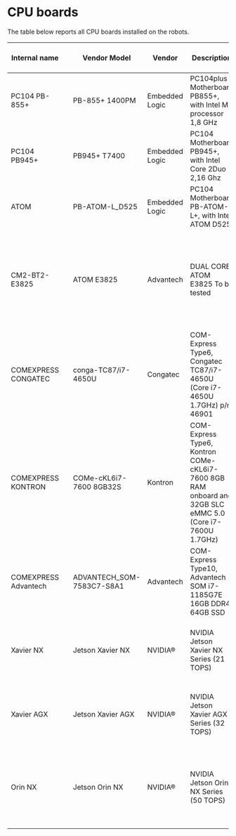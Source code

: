 # CPU boards
The table below reports all CPU boards installed on the robots.

| Internal name    |   | Vendor Model            | Vendor         | Description                                                                                              | Board Form factor   | Robot version              | CPU                       | RAM       | HardDisk            | OTHER / BIOS  |
|------------------|---|-------------------------|----------------|----------------------------------------------------------------------------------------------------------|---------------------|---------------------------|---------------------------|-----------|---------------------|---------------|
| PC104 PB-855+    |   | PB-855+ 1400PM          | Embedded Logic | PC104plus Motherboard PB855+, with Intel M processor 1,8 GHz                                             | PC104 Plus Standard | iCub 1.0                  | Intel M processor 1,8 GHz |           | n.a. (*) USB pen    |               |
| PC104 PB945+     |   | PB945+ T7400            | Embedded Logic | PC104 Motherboard PB945+, with Intel Core 2Duo 2,16 Ghz                                                  | PC104 Plus Standard | iCub 1.0 and iCub 2.0     | Intel Core 2Duo 2,16 Ghz  |           | n.a. (*) USB pen    |               |
| ATOM             |   | PB-ATOM-L_D525          | Embedded Logic | PC104 Motherboard PB-ATOM-L+, with Intel ATOM D525                                                       | PC104 Plus Standard | iCub 1.0 and iCub 2.0     | Intel ATOM D525           |           | n.a. (*) USB pen    |               |
| CM2-BT2-E3825    |   | ATOM E3825              | Advantech      | DUAL CORE ATOM E3825 To be tested                                                                        | PC104 Plus Standard | iCub 1.0 and iCub 2.0     | Intel ATOM E3825          | 4GB       | mSATA drive         |  [Manual][manual-cm2-bt2] Disable UEFI boot from BIOS to boot from iCub LIVE USB |
| COMEXPRESS CONGATEC  |   | conga-TC87/i7-4650U     | Congatec       | COM-Express Type6, Congatec TC87/i7-4650U (Core i7-4650U 1.7GHz) p/n 46901                           | COM-Express Type6   | iCub 2.5, iCub 3.0        | Core i7-4650U             | 8GB       | external SATA 32GB  |               |
| COMEXPRESS KONTRON   |   | COMe-cKL6i7-7600 8GB32S | Kontron        | COM-Express Type6, Kontron COMe-cKL6i7-7600 8GB RAM onboard and 32GB SLC eMMC 5.0 (Core i7-7600U 1.7GHz) | COM-Express Type6   | iCub 2.5-2.6 and 2.7  | Intel i7-7600U            | 8+8GB RAM | onboard 32GB        |               |
| COMEXPRESS Advantech |   |  ADVANTECH_SOM-7583C7-S8A1  |   Advantech  |  COM-Express Type10, Advantech SOM i7-1185G7E 16GB DDR4, 64GB SSD                                  |  Com-Express Type 10    | ergoCub 1.x           | Intel i7-1185G7E 4 cores 2.8GHz  |  16GB RAM DDR4  |  onboard 64GB NVMe SSD |  | 
| Xavier NX | | Jetson Xavier NX | NVIDIA® | NVIDIA Jetson Xavier NX Series (21 TOPS) | Connect Tech Quark Carrier Board | iCub 2.10, iCub 3.0, iRonCub 3.0 | 384-core Volta GPU, 6-core Carmel Arm 64-bit CPU | 16GB (8GB) RAM | 16GB eMMC | |
| Xavier AGX | | Jetson Xavier AGX | NVIDIA® | NVIDIA Jetson Xavier AGX Series (32 TOPS) | Connect Tech Rogue Carrier Board | ergoCub 1.x | 512-core Volta GPU, 8-core Carmel Arm 64-bit CPU | 16GB RAM | 32 GB eMMC + external M.2 SSD | |
| Orin NX | | Jetson Orin NX | NVIDIA® | NVIDIA Jetson Orin NX Series (50 TOPS) | Connect Tech Boson for FRAMOS Carrier Board | ergoCub 1.1 | 1024-core Ampere GPU, 8-core Arm Cortex-A78AE 64-bit CPU | 16GB RAM | 64GB external M.2 SSD | |

[manual-cm2-bt2]: https://www.mouser.it/datasheet/2/452/CM1-BT1_Datasheet_en_1-347744.pdf
